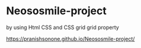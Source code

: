 # Neososmile-project
by using Html CSS and CSS grid  grid property


https://pranishsonone.github.io/Neososmile-project/
